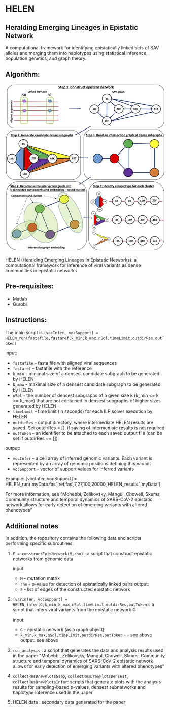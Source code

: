 # HELEN
## Heralding Emerging Lineages in Epistatic Network

A computational framework for identifying epistatically linked sets of SAV alleles and merging them into haplotypes using statistical inference, population genetics, and graph theory.

## Algorithm:
![alt text](/img/algFlow.png)

HELEN (Heralding Emerging Lineages in Epistatic Networks): a computational framework for inference of viral variants as dense communities in epistatic networks


## Pre-requisites:
   - Matlab
   - Gurobi

## Instructions:

The main script is 
``[vocInfer, vocSupport] = HELEN_run(fastafile,fastaref,k_min,k_max,nSol,timeLimit,outdirRes,outToken)``

input:  
- ``fastafile`` -      fasta file with aligned viral sequences
- ``fastaref`` -       fastafile with the reference
- ``k_min`` -          minimal size of a densest candidate subgraph to be generated by HELEN
- ``k_max`` -          maximal size of a densest candidate subgraph to be generated by HELEN 
- ``nSol`` -           the number of densest subgraphs of a given size k (k_min <= k <= k_max) that are not contained in densest subgraphs of higher sizes
                         generated by HELEN
- ``timeLimit`` -      time limit (in seconds) for each ILP solver execution by HELEN
- ``outdirRes`` -      output directory, where intermediate HELEN results are saved. Set outdirRes = [], if saving of intermediate results is not required
- ``outToken`` -       an identifier to be attached to each saved output file (can be set if outdirRes ~= [])

 output:  
 - ``vocInfer`` -      a cell array of inferred genomic variants. Each variant is represented by an array of genomic positions defining this variant  
 - ``vocSupport`` -    vector of support values for inferred variants

 Example: [vocInfer, vocSupport] = HELEN_run('myData.fas','ref.fas',7,27,100,20000,'HELEN_results','myData')

For more information, see "Mohebbi, Zelikovsky, Mangul, Chowell,
Skums, Community structure and temporal dynamics of SARS-CoV-2 epistatic network allows for early detection of emerging variants with altered phenotypes"

## Additional notes
In addition, the repository contains the following data and scripts performing specific subroutines:

1) ``E = constructEpisNetwork(M,rho)`` : a script that construct epistatic networks from genomic data

   input:  
   - ``M`` - 	mutation matrix
   - ``rho`` -   p-value for detection of epistatically linked pairs
   output: 
   - ``E`` - 	list of edges of the constructed epistatic network
		
2) ``[varInfer, vocSupport] = HELEN_infer(G,k_min,k_max,nSol,timeLimit,outdirRes,outToken)``: a script that infers viral variants from the epistatic network G

   input:  
   - ``G`` -	epistatic network (as a graph object)
   - ``k_min,k_max,nSol,timeLimit,outdirRes,outToken`` -  - see above
   output: see above

3) ``run_analysis`` : a script that generates the data and analysis results used in the paper "Mohebbi, Zelikovsky, Mangul, Chowell,
		Skums, Community structure and temporal dynamics of SARS-CoV-2 epistatic network allows for early detection of emerging variants with altered phenotypes"

4) ``collectResDrawPlotsSamp``, ``collectResDrawPlotsDensest``, ``collectResDrawPlotsInfer``: scripts that generate plots with the analysis results for sampling-based p-values, densest subnetworks and haplotype inference used in the paper

5) HELEN data	: secondary data generated for the paper
